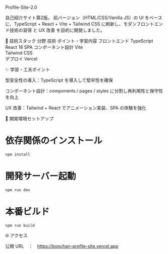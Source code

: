Profile-Site-2.0

自己紹介サイト第2版。
前バージョン（HTML/CSS/Vanilla JS）の UI をベースに、TypeScript + React + Vite + Tailwind CSS に刷新し、モダンフロントエンド技術の習得 と UX 改善 を目的に開発しました。

🚀 技術スタック
分野	技術	ポイント・学習内容
フロントエンド	TypeScript
	React 18	SPA コンポーネント設計
	Vite	
	Tailwind CSS	
 デプロイ	Vercel
 
✨ 学習・工夫ポイント

型安全性の導入：TypeScript を導入して堅牢性を確保

コンポーネント設計：components / pages / styles に分割し再利用性と保守性を向上

UX 改善：Tailwind + React でアニメーション実装、SPA の体験を強化

🔧 開発環境セットアップ
# 依存関係のインストール
```bash
npm install
```
# 開発サーバー起動
```bash
npm run dev
```
# 本番ビルド
```bash
npm run build
```

🌐 アクセス

公開 URL　：　https://bonchan-profile-site.vercel.app

